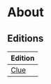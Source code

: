 # About




## Editions

| Edition |
| ------- |
| [Clue](https://ikoiv.github.io/clue-sheet-customized/clue) |
